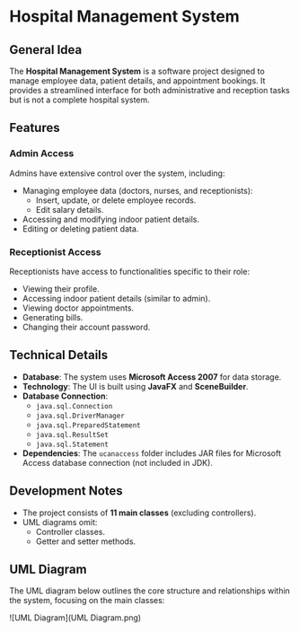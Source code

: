 
# Hospital Management System

## General Idea
The **Hospital Management System** is a software project designed to manage employee data, patient details, and appointment bookings. It provides a streamlined interface for both administrative and reception tasks but is not a complete hospital system.

## Features
### Admin Access
Admins have extensive control over the system, including:
- Managing employee data (doctors, nurses, and receptionists):
  - Insert, update, or delete employee records.
  - Edit salary details.
- Accessing and modifying indoor patient details.
- Editing or deleting patient data.

### Receptionist Access
Receptionists have access to functionalities specific to their role:
- Viewing their profile.
- Accessing indoor patient details (similar to admin).
- Viewing doctor appointments.
- Generating bills.
- Changing their account password.

## Technical Details
- **Database**: The system uses **Microsoft Access 2007** for data storage.
- **Technology**: The UI is built using **JavaFX** and **SceneBuilder**.
- **Database Connection**:
  - `java.sql.Connection`
  - `java.sql.DriverManager`
  - `java.sql.PreparedStatement`
  - `java.sql.ResultSet`
  - `java.sql.Statement`
- **Dependencies**: The `ucanaccess` folder includes JAR files for Microsoft Access database connection (not included in JDK).

## Development Notes
- The project consists of **11 main classes** (excluding controllers).
- UML diagrams omit:
  - Controller classes.
  - Getter and setter methods.

## UML Diagram
The UML diagram below outlines the core structure and relationships within the system, focusing on the main classes:

![UML Diagram](UML Diagram.png)
